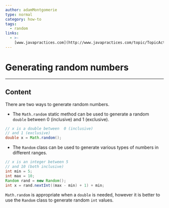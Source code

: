```yaml
---
author: adamMontgomerie
type: normal
category: how-to
tags:
  - random
links:
  - >-
    [www.javapractices.com](http://www.javapractices.com/topic/TopicAction.do?Id=62){website}
---
```


# Generating random numbers


---

## Content

There are two ways to generate random numbers.

- The `Math.random` static method can be used to generate a random `double` between 0  (inclusive) and 1 (exclusive).

```java
// x is a double between  0 (inclusive)
// and 1 (exclusive)
double x = Math.random();
```

- The `Random` class can be used to generate various types of numbers in different ranges.

```java
// x is an integer between 5 
// and 10 (both inclusive)
int min = 5;
int max = 10;
Random rand = new Random();
int x = rand.nextInt((max - min) + 1) + min;
```

`Math.random` is appropriate when a `double` is needed, however it is better to use the `Random` class to generate random `int` values.
